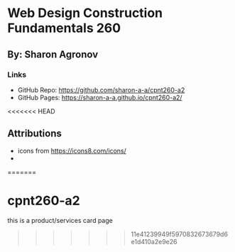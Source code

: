 # Web Design Construction Fundamentals 260 

## By: Sharon Agronov

### Links
- GitHub Repo: https://github.com/sharon-a-a/cpnt260-a2
- GitHub Pages: https://sharon-a-a.github.io/cpnt260-a2/

<<<<<<< HEAD
## Attributions
- icons from https://icons8.com/icons/
-  
=======
# cpnt260-a2
this is a product/services card page 
>>>>>>> 11e41239949f5970832673679d6e1d410a2e9e26
